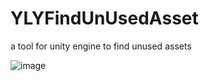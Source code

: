 # YLYFindUnUsedAsset

a tool for unity engine to find unused assets

![image](https://github.com/cantry100/YLYFindUnUsedAsset/raw/master/README_Resource/example.png)
